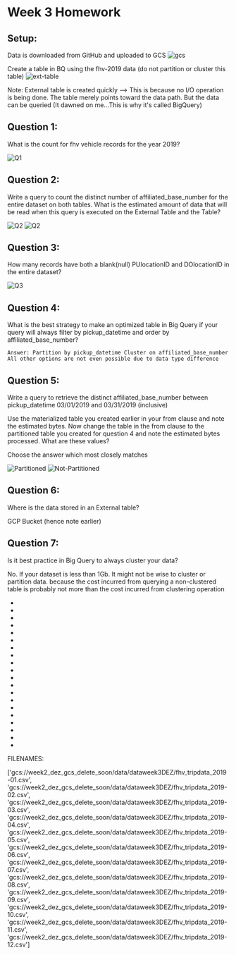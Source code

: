 # Week 3 Homework

## Setup:

Data is downloaded from GitHub and uploaded to GCS
![gcs](./pics/gcs.png)

Create a table in BQ using the fhv-2019 data (do not partition or cluster this table)
![ext-table](./pics/create_ext_table.png)

Note: External table is created quickly --> This is because no I/O operation is being done. The table merely points toward the data path. But the data can be queried (It dawned on me...This is why it's called BigQuery)

## Question 1:
What is the count for fhv vehicle records for the year 2019?

![Q1](./pics/q1.png)

## Question 2:
Write a query to count the distinct number of affiliated_base_number for the entire dataset on both tables.
What is the estimated amount of data that will be read when this query is executed on the External Table and the Table?

![Q2](./pics/q2.png) ![Q2](./pics/q22.png)

## Question 3:
How many records have both a blank(null) PUlocationID and DOlocationID in the entire dataset?

![Q3](./pics/q3.png)

## Question 4:
What is the best strategy to make an optimized table in Big Query if your query will always filter by pickup_datetime and order by affiliated_base_number?

    Answer: Partition by pickup_datetime Cluster on affiliated_base_number
    All other options are not even possible due to data type difference

## Question 5:
Write a query to retrieve the distinct affiliated_base_number between pickup_datetime 
03/01/2019 and 03/31/2019 (inclusive)

Use the materialized table you created earlier in your from clause and note the estimated bytes. Now change the table in the from clause to the partitioned table you created for question 4 and note the estimated bytes processed. What are these values? 

Choose the answer which most closely matches

![Partitioned](./pics/q5partitioned.png)
![Not-Partitioned](./pics/q5nonparitioned.png)

## Question 6:
Where is the data stored in an External table?

GCP Bucket (hence note earlier)

## Question 7:
Is it best practice in Big Query to always cluster your data?

No. If your dataset is less than 1Gb. It might not be wise to cluster or partition data. because the cost incurred from querying a non-clustered table is probably not more than the cost incurred from clustering operation


-
-
-
-
-
-
-
-
-
-
-
-
-
-
-
-
-
-
-
-
FILENAMES:

['gcs://week2_dez_gcs_delete_soon/data/dataweek3DEZ/fhv_tripdata_2019-01.csv', 'gcs://week2_dez_gcs_delete_soon/data/dataweek3DEZ/fhv_tripdata_2019-02.csv', 'gcs://week2_dez_gcs_delete_soon/data/dataweek3DEZ/fhv_tripdata_2019-03.csv', 'gcs://week2_dez_gcs_delete_soon/data/dataweek3DEZ/fhv_tripdata_2019-04.csv', 'gcs://week2_dez_gcs_delete_soon/data/dataweek3DEZ/fhv_tripdata_2019-05.csv', 'gcs://week2_dez_gcs_delete_soon/data/dataweek3DEZ/fhv_tripdata_2019-06.csv', 'gcs://week2_dez_gcs_delete_soon/data/dataweek3DEZ/fhv_tripdata_2019-07.csv', 'gcs://week2_dez_gcs_delete_soon/data/dataweek3DEZ/fhv_tripdata_2019-08.csv', 'gcs://week2_dez_gcs_delete_soon/data/dataweek3DEZ/fhv_tripdata_2019-09.csv', 'gcs://week2_dez_gcs_delete_soon/data/dataweek3DEZ/fhv_tripdata_2019-10.csv', 'gcs://week2_dez_gcs_delete_soon/data/dataweek3DEZ/fhv_tripdata_2019-11.csv', 'gcs://week2_dez_gcs_delete_soon/data/dataweek3DEZ/fhv_tripdata_2019-12.csv']
